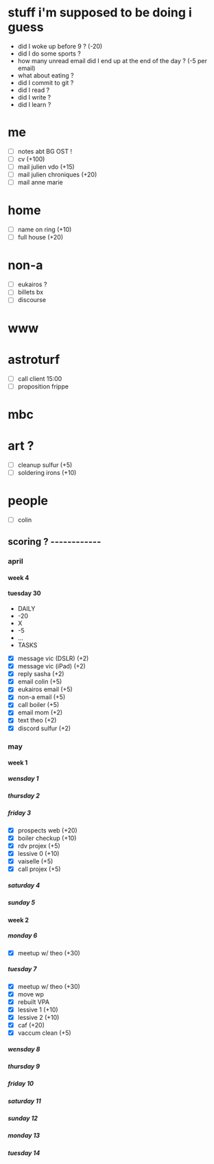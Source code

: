 # stuff i'm supposed to be doing i guess

* did I woke up before 9 ? (-20)
* did I do some sports ?
* how many unread email did I end up at the end of the day ? (-5 per email)
* what about eating ?
* did I commit to git ?
* did I read ?
* did I write ?
* did I learn ?


# me
* [ ] notes abt BG OST !
* [ ] cv (+100)
* [ ] mail julien vdo (+15)
* [ ] mail julien chroniques (+20)
* [ ] mail anne marie

# home
* [ ] name on ring (+10)
* [ ] full house (+20)

# non-a
* [ ] eukairos ?
* [ ] billets bx
* [ ] discourse

# www

# astroturf
* [ ] call client 15:00
* [ ] proposition frippe

# mbc

# art ?
* [ ] cleanup sulfur (+5)
* [ ] soldering irons (+10)

# people
* [ ] colin

## scoring ? ------------
### april
#### week 4
#### tuesday 30
* DAILY
* -20
* X
* -5
* ...
* TASKS
* [x] message vic (DSLR) (+2)
* [x] message vic (iPad) (+2)
* [x] reply sasha (+2)
* [x] email colin (+5)
* [x] eukairos email (+5)
* [x] non-a email (+5)
* [x] call boiler (+5)
* [x] email mom (+2)
* [x] text theo (+2)
* [x] discord sulfur (+2)

### may
#### week 1
##### wensday 1
##### thursday 2
##### friday 3
* [x] prospects web (+20)
* [x] boiler checkup (+10)
* [x] rdv projex (+5)
* [x] lessive 0 (+10)
* [x] vaiselle (+5)
* [x] call projex (+5)
##### saturday 4
##### sunday 5
#### week 2
##### monday 6
* [x] meetup w/ theo (+30)
##### tuesday 7
* [x] meetup w/ theo (+30)
* [x] move wp
* [x] rebuilt VPA
* [x] lessive 1 (+10)
* [x] lessive 2 (+10)
* [x] caf (+20)
* [x] vaccum clean (+5)
##### wensday 8
##### thursday 9
##### friday 10
##### saturday 11
##### sunday 12
##### monday 13
##### tuesday 14

